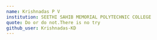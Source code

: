 ```yaml
---
name: Krishnadas P V
institution: SEETHI SAHIB MEMORIAL POLYTECHNIC COLLEGE
quote: Do or do not.There is no try
github_user: Krishnadas-KD
---
```

